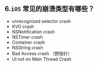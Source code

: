 ## 6.`iOS` 常见的崩溃类型有哪些？


* unrecognized selector crash
* KVO crash
* NSNotification crash
* NSTimer crash
* Container crash
* NSString crash
* Bad Access crash （野指针）
* UI not on Main Thread Crash 


